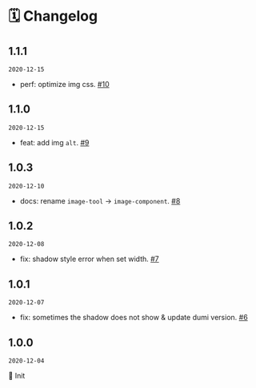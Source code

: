 # 🗓 Changelog

## 1.1.1

`2020-12-15`

- perf: optimize img css. [#10](https://github.com/image-component/react-image-shadow/pull/10)

## 1.1.0

`2020-12-15`

- feat: add img `alt`. [#9](https://github.com/image-component/react-image-shadow/pull/9)

## 1.0.3

`2020-12-10`

- docs: rename `image-tool` -> `image-component`. [#8](https://github.com/image-component/react-image-shadow/pull/8)

## 1.0.2

`2020-12-08`

- fix: shadow style error when set width. [#7](https://github.com/image-component/react-image-shadow/pull/7)

## 1.0.1

`2020-12-07`

- fix: sometimes the shadow does not show & update dumi version. [#6](https://github.com/image-component/react-image-shadow/pull/6)

## 1.0.0

`2020-12-04`

🎉 Init
